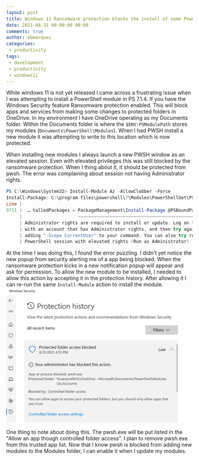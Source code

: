 ```yaml
---
layout: post
title: Windows 11 Ransomware protection blocks the install of some PowerShell modules from being installed
date: 2021-08-31 00:00:00 00:00
comments: true
author: ebmarquez
categories:
 - productivity
tags: 
 - development
 - productivity
 - windows11
---
```



While windows 11 is not yet released I came across a frustrating issue when I was attempting to install a PowerShell module in PS 7.1.4. If you have the Windows Security feature Ransomware protection enabled. This will block apps and services from making some changes to protected folders in OneDrive. In my environment I have OneDrive operating as my Documents folder. Within the Documents folder is where the `$ENV:PSModulePath` stores my modules (`Documents\PowerShell\Modules`). When I had PWSH install a new module it was attempting to write to this location which is now protected.

When installing new modules I always launch a new PWSH window as an elevated session. Even with elevated privileges this was still blocked by the ransomware protection.  When I thing about it, it should be protected from pwsh. The error was complaining about session not having Administrator rights.

```powershell
PS C:\Windows\System32> Install-Module Az -AllowClobber -Force
Install-Package: C:\program files\powershell\7\Modules\PowerShellGet\PSModule.psm1:9711
Line |
9711 |  … talledPackages = PackageManagement\Install-Package @PSBoundParameters
     |                     ~~~~~~~~~~~~~~~~~~~~~~~~~~~~~~~~~~~~~~~~~~~~~~~~~~~~
     | Administrator rights are required to install or update. Log on to the computer
     | with an account that has Administrator rights, and then try again, or install by
     | adding "-Scope CurrentUser" to your command. You can also try running the Windows
     | PowerShell session with elevated rights (Run as Administrator).
```

At the time I was doing this, I found the error puzzling.  I didn't yet notice the new popup from security alerting me of a app being blocked.  When the ransomware protection kicks in a new notification popup will appear and ask for permission. To allow the new module to be installed, I needed to allow this action by accepting it in the protection history. After allowing it I can re-run the same `Install-Module` action to install the module. 
![pwsh in protect history](/assets/img/Windows-11-Ransomeware-Protection-Blocks-Install-of-PowerShell-Modules/pwsh-protection-history.png)

One thing to note about doing this. The pwsh.exe will be put listed in the "Allow an app though controlled folder access". I plan to remove pwsh.exe from this trusted app list.  Now that I know pwsh is blocked from adding new modules to the Modules folder, I can enable it when I update my modules.


